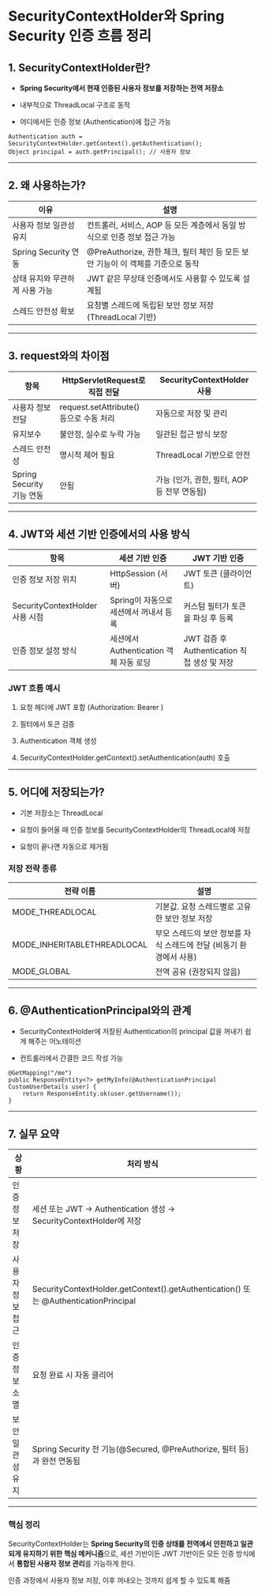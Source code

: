 
# **SecurityContextHolder와 Spring Security 인증 흐름 정리**

  

## **1. SecurityContextHolder란?**

- **Spring Security에서 현재 인증된 사용자 정보를 저장하는 전역 저장소**
    
- 내부적으로 ThreadLocal<SecurityContext> 구조로 동작
    
- 어디에서든 인증 정보 (Authentication)에 접근 가능
    

```
Authentication auth = SecurityContextHolder.getContext().getAuthentication();
Object principal = auth.getPrincipal(); // 사용자 정보
```

---

## **2. 왜 사용하는가?**

|**이유**|**설명**|
|---|---|
|사용자 정보 일관성 유지|컨트롤러, 서비스, AOP 등 모든 계층에서 동일 방식으로 인증 정보 접근 가능|
|Spring Security 연동|@PreAuthorize, 권한 체크, 필터 체인 등 모든 보안 기능이 이 객체를 기준으로 동작|
|상태 유지와 무관하게 사용 가능|JWT 같은 무상태 인증에서도 사용할 수 있도록 설계됨|
|스레드 안전성 확보|요청별 스레드에 독립된 보안 정보 저장 (ThreadLocal 기반)|

---

## **3. request와의 차이점**

|**항목**|HttpServletRequest**로 직접 전달**|SecurityContextHolder **사용**|
|---|---|---|
|사용자 정보 전달|request.setAttribute() 등으로 수동 처리|자동으로 저장 및 관리|
|유지보수|불안정, 실수로 누락 가능|일관된 접근 방식 보장|
|스레드 안전성|명시적 제어 필요|ThreadLocal 기반으로 안전|
|Spring Security 기능 연동|안됨|가능 (인가, 권한, 필터, AOP 등 전부 연동됨)|

---

## **4. JWT와 세션 기반 인증에서의 사용 방식**

|**항목**|**세션 기반 인증**|**JWT 기반 인증**|
|---|---|---|
|인증 정보 저장 위치|HttpSession (서버)|JWT 토큰 (클라이언트)|
|SecurityContextHolder 사용 시점|Spring이 자동으로 세션에서 꺼내서 등록|커스텀 필터가 토큰을 파싱 후 등록|
|인증 정보 설정 방식|세션에서 Authentication 객체 자동 로딩|JWT 검증 후 Authentication 직접 생성 및 저장|

### **JWT 흐름 예시**

1. 요청 헤더에 JWT 포함 (Authorization: Bearer <token>)
    
2. 필터에서 토큰 검증
    
3. Authentication 객체 생성
    
4. SecurityContextHolder.getContext().setAuthentication(auth) 호출
    

---

## **5. 어디에 저장되는가?**

- 기본 저장소는 ThreadLocal
    
- 요청이 들어올 때 인증 정보를 SecurityContextHolder의 ThreadLocal에 저장
    
- 요청이 끝나면 자동으로 제거됨
    

  

### **저장 전략 종류**

|**전략 이름**|**설명**|
|---|---|
|MODE_THREADLOCAL|기본값. 요청 스레드별로 고유한 보안 정보 저장|
|MODE_INHERITABLETHREADLOCAL|부모 스레드의 보안 정보를 자식 스레드에 전달 (비동기 환경에서 사용)|
|MODE_GLOBAL|전역 공유 (권장되지 않음)|

---

## **6. @AuthenticationPrincipal와의 관계**

- SecurityContextHolder에 저장된 Authentication의 principal 값을 꺼내기 쉽게 해주는 어노테이션
    
- 컨트롤러에서 간결한 코드 작성 가능
    

```
@GetMapping("/me")
public ResponseEntity<?> getMyInfo(@AuthenticationPrincipal CustomUserDetails user) {
    return ResponseEntity.ok(user.getUsername());
}
```

---

## **7. 실무 요약**

|**상황**|**처리 방식**|
|---|---|
|인증 정보 저장|세션 또는 JWT → Authentication 생성 → SecurityContextHolder에 저장|
|사용자 정보 접근|SecurityContextHolder.getContext().getAuthentication() 또는 @AuthenticationPrincipal|
|인증 정보 소멸|요청 완료 시 자동 클리어|
|보안 일관성 유지|Spring Security 전 기능(@Secured, @PreAuthorize, 필터 등)과 완전 연동됨|

---

### **핵심 정리**

SecurityContextHolder는 **Spring Security의 인증 상태를 전역에서 안전하고 일관되게 유지하기 위한 핵심 메커니즘**으로, 세션 기반이든 JWT 기반이든 모든 인증 방식에서 **통합된 사용자 정보 관리**를 가능하게 한다.

인증 과정에서 사용자 정보 저장, 이후 꺼내오는 것까지 쉽게 할 수 있도록 해줌
